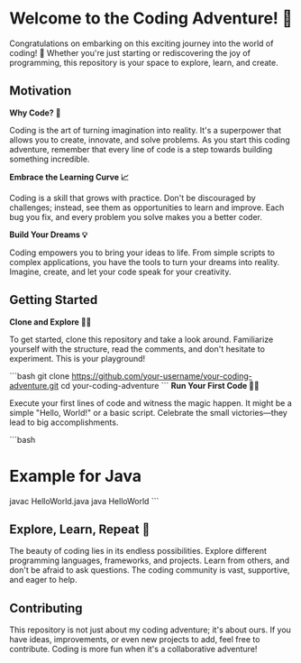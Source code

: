 # Welcome to the Coding Adventure! 🚀

Congratulations on embarking on this exciting journey into the world of coding! 🎉 Whether you're just starting or rediscovering the joy of programming, this repository is your space to explore, learn, and create.

## Motivation

**Why Code? 🌟**

Coding is the art of turning imagination into reality. It's a superpower that allows you to create, innovate, and solve problems. As you start this coding adventure, remember that every line of code is a step towards building something incredible.

**Embrace the Learning Curve 📈**

Coding is a skill that grows with practice. Don't be discouraged by challenges; instead, see them as opportunities to learn and improve. Each bug you fix, and every problem you solve makes you a better coder.

**Build Your Dreams 💡**

Coding empowers you to bring your ideas to life. From simple scripts to complex applications, you have the tools to turn your dreams into reality. Imagine, create, and let your code speak for your creativity.

## Getting Started

**Clone and Explore 🚶‍♂️**

To get started, clone this repository and take a look around. Familiarize yourself with the structure, read the comments, and don't hesitate to experiment. This is your playground!

\```bash
git clone https://github.com/your-username/your-coding-adventure.git
cd your-coding-adventure
\```
**Run Your First Code 🏃‍♀️**

Execute your first lines of code and witness the magic happen. It might be a simple "Hello, World!" or a basic script. Celebrate the small victories—they lead to big accomplishments.

\```bash
# Example for Java
javac HelloWorld.java
java HelloWorld
\```

## Explore, Learn, Repeat 🔄

The beauty of coding lies in its endless possibilities. Explore different programming languages, frameworks, and projects. Learn from others, and don't be afraid to ask questions. The coding community is vast, supportive, and eager to help.

## Contributing
This repository is not just about my coding adventure; it's about ours. If you have ideas, improvements, or even new projects to add, feel free to contribute. Coding is more fun when it's a collaborative adventure!


